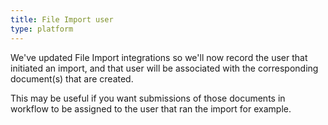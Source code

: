 ```yaml
---
title: File Import user
type: platform
---
```


We've updated File Import integrations so we'll now record the user that initiated an import, and that user will be associated with the corresponding document(s) that are created.

This may be useful if you want submissions of those documents in workflow to be assigned to the user that ran the import for example.